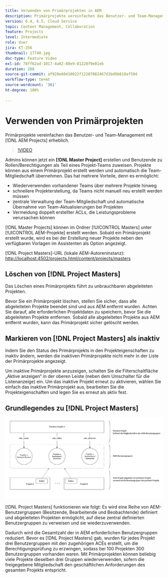 ```yaml
---
title: Verwenden von Primärprojekten in AEM
description: Primärprojekte vereinfachen das Benutzer- und Team-Management mit AEM Projekten erheblich.
version: 6.4, 6.5, Cloud Service
topic: Content Management, Collaboration
feature: Projects
level: Intermediate
role: User
jira: KT-256
thumbnail: 17740.jpg
doc-type: Feature Video
exl-id: 78ff62ad-1017-4a02-80e9-81228f9e01eb
duration: 288
source-git-commit: af928e60410022f12207082467d3bd9b818af59d
workflow-type: tm+mt
source-wordcount: '361'
ht-degree: 100%

---
```


# Verwenden von Primärprojekten

Primärprojekte vereinfachen das Benutzer- und Team-Management mit [!DNL AEM Projects] erheblich.

>[!VIDEO](https://video.tv.adobe.com/v/17740?quality=12&learn=on)

Admins können jetzt ein **[!DNL Master Project]** erstellen und Benutzende zu Rollen/Berechtigungen als Teil eines Projekt-Teams zuweisen. Projekte können aus einem Primärprojekt erstellt werden und automatisch die Team-Mitgliedschaft übernehmen. Das hat mehrere Vorteile, denn es ermöglicht:

* Wiederverwenden vorhandener Teams über mehrere Projekte hinweg
* schnellere Projekterstellung, da Teams nicht manuell neu erstellt werden müssen
* zentrale Verwaltung der Team-Mitgliedschaft und automatische Übernahme von Team-Aktualisierungen bei Projekten
* Vermeidung doppelt erstellter ACLs, die Leistungsprobleme verursachen können

[!DNL Master Projects] können im Ordner [!UICONTROL Masters] unter [!UICONTROL AEM-Projekte] erstellt werden. Sobald ein Primärprojekt erstellt wurde, wird es bei der Erstellung neuer Projekte neben den verfügbaren Vorlagen im Assistenten als Option angezeigt.

[!DNL Project Masters]-URL (lokale AEM-Autoreninstanz): [http://localhost:4502/projects.html/content/projects/masters](http://localhost:4502/projects.html/content/projects/masters)

## Löschen von [!DNL Project Masters]

Das Löschen eines Primärprojekts führt zu unbrauchbaren abgeleiteten Projekten.

Bevor Sie ein Primärprojekt löschen, stellen Sie sicher, dass alle abgeleiteten Projekte beendet sind und aus AEM entfernt wurden. Achten Sie darauf, alle erforderlichen Projektdaten zu speichern, bevor Sie die abgeleiteten Projekte entfernen. Sobald alle abgeleiteten Projekte aus AEM entfernt wurden, kann das Primärprojekt sicher gelöscht werden.

## Markieren von [!DNL Project Masters] als inaktiv

Indem Sie den Status des Primärprojekts in den Projekteigenschaften zu inaktiv ändern, werden die inaktiven Primärprojekte nicht mehr in der Liste der Primärprojekte angezeigt.

Um inaktive Primärprojekte anzuzeigen, schalten Sie die Filterschaltfläche „Aktive anzeigen“ in der oberen Leiste (neben dem Umschalter für die Listenanzeige) ein. Um das inaktive Projekt erneut zu aktivieren, wählen Sie einfach das inaktive Primärprojekt aus, bearbeiten Sie die Projekteigenschaften und legen Sie es erneut als aktiv fest.

## Grundlegendes zu [!DNL Project Masters]

![Technische Ansicht der Primärprojekte](assets/use-project-masters/project-masters-architecture.png)

[!DNL Project Masters] funktionieren wie folgt: Es wird eine Reihe von AEM-Benutzergruppen (Besitzende, Bearbeitende und Beobachtende) definiert und abgeleiteten Projekten ermöglicht, auf diese zentral definierten Benutzergruppen zu verweisen und sie wiederzuverwenden.

Dadurch wird die Gesamtzahl der in AEM erforderlichen Benutzergruppen reduziert. Bevor es [!DNL Project Masters] gab, wurden für jedes Projekt drei Benutzergruppen mit den zugehörigen ACEs erstellt, um die Berechtigungsprüfung zu erzwingen, sodass bei 100 Projekten 300 Benutzergruppen vorhanden waren. Mit Primärprojekten können beliebig viele Projekte dieselben drei Gruppen wiederverwenden, sofern die freigegebene Mitgliedschaft den geschäftlichen Anforderungen des gesamten Projekts entspricht.
